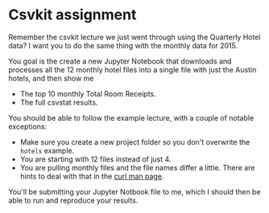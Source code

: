 Csvkit assignment
=================

Remember the csvkit lecture we just went through using the Quarterly Hotel data? I want you to do the same thing with the monthly data for 2015.

You goal is the create a new Jupyter Notebook that downloads and processes all the 12 monthly hotel files into a single file with just the Austin hotels, and then show me

* The top 10 monthly Total Room Receipts.
* The full csvstat results.

You should be able to follow the example lecture, with a couple of notable exceptions:

* Make sure you create a new project folder so you don't overwrite the `hotels`  example.
* You are starting with 12 files instead of just 4.
* You are pulling monthly files and the file names differ a little. There are hints to deal with that in the [curl man page](http://man.cx/curl).

You'll be submitting your Jupyter Notbook file to me, which I should then be able to run and reproduce your results.
